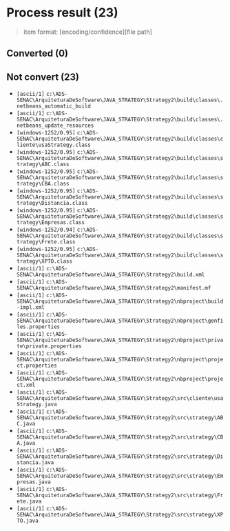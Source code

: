 # Process result (23)

> item format: [encoding/confidence][file path]

## Converted (0)


## Not convert (23)

- `[ascii/1]` `c:\ADS-SENAC\ArquiteturaDeSoftware\JAVA_STRATEGY\Strategy2\build\classes\.netbeans_automatic_build`
- `[ascii/1]` `c:\ADS-SENAC\ArquiteturaDeSoftware\JAVA_STRATEGY\Strategy2\build\classes\.netbeans_update_resources`
- `[windows-1252/0.95]` `c:\ADS-SENAC\ArquiteturaDeSoftware\JAVA_STRATEGY\Strategy2\build\classes\cliente\usaStrategy.class`
- `[windows-1252/0.95]` `c:\ADS-SENAC\ArquiteturaDeSoftware\JAVA_STRATEGY\Strategy2\build\classes\strategy\ABC.class`
- `[windows-1252/0.95]` `c:\ADS-SENAC\ArquiteturaDeSoftware\JAVA_STRATEGY\Strategy2\build\classes\strategy\CBA.class`
- `[windows-1252/0.95]` `c:\ADS-SENAC\ArquiteturaDeSoftware\JAVA_STRATEGY\Strategy2\build\classes\strategy\Distancia.class`
- `[windows-1252/0.95]` `c:\ADS-SENAC\ArquiteturaDeSoftware\JAVA_STRATEGY\Strategy2\build\classes\strategy\Empresas.class`
- `[windows-1252/0.94]` `c:\ADS-SENAC\ArquiteturaDeSoftware\JAVA_STRATEGY\Strategy2\build\classes\strategy\Frete.class`
- `[windows-1252/0.95]` `c:\ADS-SENAC\ArquiteturaDeSoftware\JAVA_STRATEGY\Strategy2\build\classes\strategy\XPTO.class`
- `[ascii/1]` `c:\ADS-SENAC\ArquiteturaDeSoftware\JAVA_STRATEGY\Strategy2\build.xml`
- `[ascii/1]` `c:\ADS-SENAC\ArquiteturaDeSoftware\JAVA_STRATEGY\Strategy2\manifest.mf`
- `[ascii/1]` `c:\ADS-SENAC\ArquiteturaDeSoftware\JAVA_STRATEGY\Strategy2\nbproject\build-impl.xml`
- `[ascii/1]` `c:\ADS-SENAC\ArquiteturaDeSoftware\JAVA_STRATEGY\Strategy2\nbproject\genfiles.properties`
- `[ascii/1]` `c:\ADS-SENAC\ArquiteturaDeSoftware\JAVA_STRATEGY\Strategy2\nbproject\private\private.properties`
- `[ascii/1]` `c:\ADS-SENAC\ArquiteturaDeSoftware\JAVA_STRATEGY\Strategy2\nbproject\project.properties`
- `[ascii/1]` `c:\ADS-SENAC\ArquiteturaDeSoftware\JAVA_STRATEGY\Strategy2\nbproject\project.xml`
- `[ascii/1]` `c:\ADS-SENAC\ArquiteturaDeSoftware\JAVA_STRATEGY\Strategy2\src\cliente\usaStrategy.java`
- `[ascii/1]` `c:\ADS-SENAC\ArquiteturaDeSoftware\JAVA_STRATEGY\Strategy2\src\strategy\ABC.java`
- `[ascii/1]` `c:\ADS-SENAC\ArquiteturaDeSoftware\JAVA_STRATEGY\Strategy2\src\strategy\CBA.java`
- `[ascii/1]` `c:\ADS-SENAC\ArquiteturaDeSoftware\JAVA_STRATEGY\Strategy2\src\strategy\Distancia.java`
- `[ascii/1]` `c:\ADS-SENAC\ArquiteturaDeSoftware\JAVA_STRATEGY\Strategy2\src\strategy\Empresas.java`
- `[ascii/1]` `c:\ADS-SENAC\ArquiteturaDeSoftware\JAVA_STRATEGY\Strategy2\src\strategy\Frete.java`
- `[ascii/1]` `c:\ADS-SENAC\ArquiteturaDeSoftware\JAVA_STRATEGY\Strategy2\src\strategy\XPTO.java`
